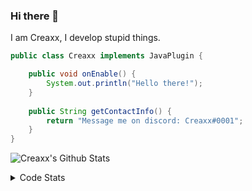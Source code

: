 ### Hi there 👋

I am Creaxx, I develop stupid things. 

```java
public class Creaxx implements JavaPlugin {

    public void onEnable() {
        System.out.println("Hello there!");
    }
    
    public String getContactInfo() {
        return "Message me on discord: Creaxx#0001";
    }
}
```

![Creaxx's Github Stats](https://github-readme-stats.vercel.app/api?username=CreaxxOG&show_icons=true&theme=dark&count_private=true)

<details>
  <summary>Code Stats</summary>

<!--START_SECTION:waka-->
![Code Time](http://img.shields.io/badge/Code%20Time-993%20hrs%2031%20mins-blue)

![Lines of code](https://img.shields.io/badge/From%20Hello%20World%20I%27ve%20Written--10%20Thousand%20lines%20of%20code-blue)

**🐱 My GitHub Data** 

> 🏆 768 Contributions in the Year 2022
 > 
> 📦 66.1 kB Used in GitHub's Storage 
 > 
> 🚫 Not Opted to Hire
 > 
> 📜 3 Public Repositories 
 > 
> 🔑 2 Private Repositories  
 > 
**I'm an Early 🐤** 

```text
🌞 Morning    26 commits     █░░░░░░░░░░░░░░░░░░░░░░░░   4.84% 
🌆 Daytime    272 commits    ████████████░░░░░░░░░░░░░   50.65% 
🌃 Evening    226 commits    ██████████░░░░░░░░░░░░░░░   42.09% 
🌙 Night      13 commits     ░░░░░░░░░░░░░░░░░░░░░░░░░   2.42%

```
📅 **I'm Most Productive on Saturday** 

```text
Monday       52 commits     ██░░░░░░░░░░░░░░░░░░░░░░░   9.68% 
Tuesday      46 commits     ██░░░░░░░░░░░░░░░░░░░░░░░   8.57% 
Wednesday    81 commits     ███░░░░░░░░░░░░░░░░░░░░░░   15.08% 
Thursday     84 commits     ████░░░░░░░░░░░░░░░░░░░░░   15.64% 
Friday       44 commits     ██░░░░░░░░░░░░░░░░░░░░░░░   8.19% 
Saturday     141 commits    ██████░░░░░░░░░░░░░░░░░░░   26.26% 
Sunday       89 commits     ████░░░░░░░░░░░░░░░░░░░░░   16.57%

```


📊 **This Week I Spent My Time On** 

```text
💬 Programming Languages: 
Java                     15 hrs 13 mins      ███████████████████████░░   93.32% 
YAML                     26 mins             ░░░░░░░░░░░░░░░░░░░░░░░░░   2.68% 
XML                      20 mins             ░░░░░░░░░░░░░░░░░░░░░░░░░   2.07% 
Kotlin                   11 mins             ░░░░░░░░░░░░░░░░░░░░░░░░░   1.14% 
Shell Script             6 mins              ░░░░░░░░░░░░░░░░░░░░░░░░░   0.7%

🔥 Editors: 
IntelliJ                 16 hrs 18 mins      █████████████████████████   100.0%

```

**I Mostly Code in Java** 

```text
Java                     7 repos             ████████████████░░░░░░░░░   63.64% 
Kotlin                   3 repos             ██████░░░░░░░░░░░░░░░░░░░   27.27% 
EJS                      1 repo              ██░░░░░░░░░░░░░░░░░░░░░░░   9.09%

```



 Last Updated on 21/11/2022 06:30:58 UTC
<!--END_SECTION:waka-->
</details>
